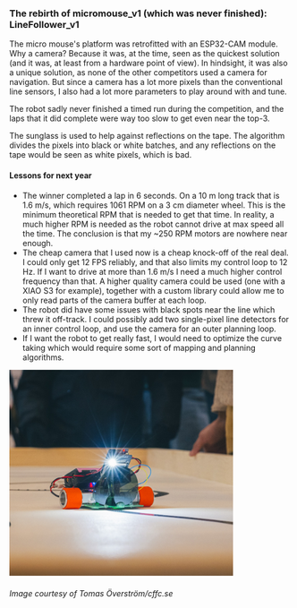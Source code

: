 ### The rebirth of micromouse_v1 (which was never finished): LineFollower_v1

The micro mouse's platform was retrofitted with an ESP32-CAM module. Why a camera? Because it was, at the time, seen as the quickest solution (and it was, at least from a hardware point of view). In hindsight, it was also a unique solution, as none of the other competitors used a camera for navigation. But since a camera has a lot more pixels than the conventional line sensors, I also had a lot more parameters to play around with and tune.

The robot sadly never finished a timed run during the competition, and the laps that it did complete were way too slow to get even near the top-3. 

The sunglass is used to help against reflections on the tape. The algorithm divides the pixels into black or white batches, and any reflections on the tape would be seen as white pixels, which is bad. 

#### Lessons for next year
- The winner completed a lap in 6 seconds. On a 10 m long track that is 1.6 m/s, which requires 1061 RPM on a 3 cm diameter wheel. This is the minimum theoretical RPM that is needed to get that time. In reality, a much higher RPM is needed as the robot cannot drive at max speed all the time. The conclusion is that my ~250 RPM motors are nowhere near enough.
- The cheap camera that I used now is a cheap knock-off of the real deal. I could only get 12 FPS reliably, and that also limits my control loop to 12 Hz. If I want to drive at more than 1.6 m/s I need a much higher control frequency than that. A higher quality camera could be used (one with a XIAO S3 for example), together with a custom library could allow me to only read parts of the camera buffer at each loop.
- The robot did have some issues with black spots near the line which threw it off-track. I could possibly add two single-pixel line detectors for an inner control loop, and use the camera for an outer planning loop.
- If I want the robot to get really fast, I would need to optimize the curve taking which would require some sort of mapping and planning algorithms.

<img src="linefollower_v1.png" alt="Photo of the robot." width="400"/>

###### Image courtesy of Tomas Överström/cffc.se
